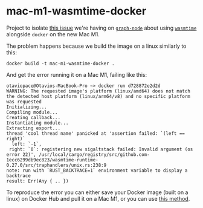 # mac-m1-wasmtime-docker

Project to isolate [this issue](https://github.com/graphprotocol/graph-node/issues/2325) we're having on [`graph-node`](https://github.com/graphprotocol/graph-node) about using [`wasmtime`](https://github.com/bytecodealliance/wasmtime) alongside `docker` on the new Mac M1.

The problem happens because we build the image on a linux similarly to this:

```
docker build -t mac-m1-wasmtime-docker .
```

And get the error running it on a Mac M1, failing like this:

```
otaviopace@Otavios-MacBook-Pro ~> docker run d728872e2d2d
WARNING: The requested image's platform (linux/amd64) does not match the detected host platform (linux/arm64/v8) and no specific platform was requested
Initializing...
Compiling module...
Creating callback...
Instantiating module...
Extracting export...
thread 'cool thread name' panicked at 'assertion failed: `(left == right)`
  left: `-1`,
 right: `0`: registering new sigaltstack failed: Invalid argument (os error 22)', /usr/local/cargo/registry/src/github.com-1ecc6299db9ec823/wasmtime-runtime-0.27.0/src/traphandlers/unix.rs:238:9
note: run with `RUST_BACKTRACE=1` environment variable to display a backtrace
result: Err(Any { .. })
```

To reproduce the error you can either save your Docker image (built on a linux) on Docker Hub and pull it on a Mac M1, or you can use [this method](https://stackoverflow.com/questions/24482822/how-to-share-my-docker-image-without-using-the-docker-hub/48856787#48856787).
